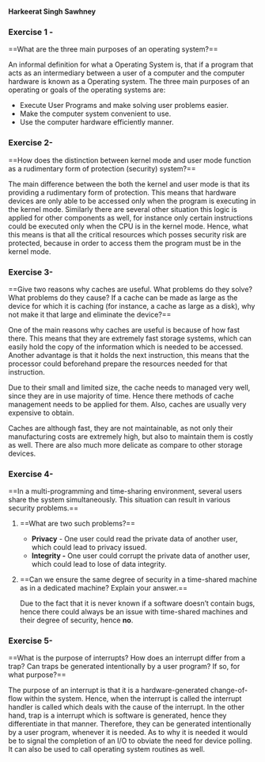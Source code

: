 **Harkeerat Singh Sawhney**

  

### **Exercise 1 -**

==What are the three main purposes of an operating system?==

An informal definition for what a Operating System is, that if a program that acts as an intermediary between a user of a computer and the computer hardware is known as a Operating system. The three main purposes of an operating or goals of the operating systems are:

- Execute User Programs and make solving user problems easier.
- Make the computer system convenient to use.
- Use the computer hardware efficiently manner.

### **Exercise 2-**

==How does the distinction between kernel mode and user mode function as a rudimentary form of protection (security) system?==

The main difference between the both the kernel and user mode is that its providing a rudimentary form of protection. This means that hardware devices are only able to be accessed only when the program is executing in the kernel mode. Similarly there are several other situation this logic is applied for other components as well, for instance only certain instructions could be executed only when the CPU is in the kernel mode. Hence, what this means is that all the critical resources which posses security risk are protected, because in order to access them the program must be in the kernel mode.

### **Exercise 3-**

==Give two reasons why caches are useful. What problems do they solve? What problems do they cause? If a cache can be made as large as the device for which it is caching (for instance, a cache as large as a disk), why not make it that large and eliminate the device?==

One of the main reasons why caches are useful is because of how fast there. This means that they are extremely fast storage systems, which can easily hold the copy of the information which is needed to be accessed. Another advantage is that it holds the next instruction, this means that the processor could beforehand prepare the resources needed for that instruction.

Due to their small and limited size, the cache needs to managed very well, since they are in use majority of time. Hence there methods of cache management needs to be applied for them. Also, caches are usually very expensive to obtain.

Caches are although fast, they are not maintainable, as not only their manufacturing costs are extremely high, but also to maintain them is costly as well. There are also much more delicate as compare to other storage devices.

### **Exercise 4-**

==In a multi-programming and time-sharing environment, several users share the system simultaneously. This situation can result in various security problems.==

1. ==What are two such problems?==
    - **Privacy** - One user could read the private data of another user, which could lead to privacy issued.
    - **Integrity -** One user could corrupt the private data of another user, which could lead to lose of data integrity.
2. ==Can we ensure the same degree of security in a time-shared machine as in a dedicated machine? Explain your answer.==
    
    Due to the fact that it is never known if a software doesn’t contain bugs, hence there could always be an issue with time-shared machines and their degree of security, hence **no**.
    

### **Exercise 5-**

==What is the purpose of interrupts? How does an interrupt differ from a trap? Can traps be generated intentionally by a user program? If so, for what purpose?==

The purpose of an interrupt is that it is a hardware-generated change-of-flow within the system. Hence, when the interrupt is called the interrupt handler is called which deals with the cause of the interrupt. In the other hand, trap is a interrupt which is software is generated, hence they differentiate in that manner. Therefore, they can be generated intentionally by a user program, whenever it is needed. As to why it is needed it would be to signal the completion of an I/O to obviate the need for device polling. It can also be used to call operating system routines as well.